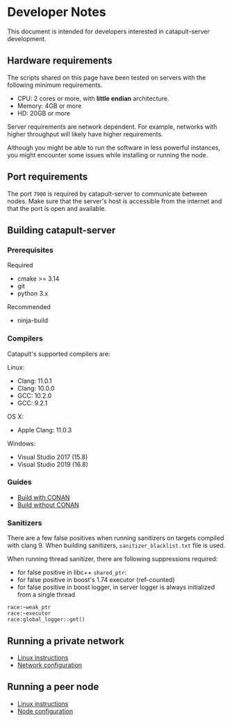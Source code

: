 # Developer Notes

This document is intended for developers interested in catapult-server development.

## Hardware requirements

The scripts shared on this page have been tested on servers with the following minimum requirements.

* CPU: 2 cores or more, with **little endian** architecture.
* Memory: 4GB or more
* HD: 20GB or more

Server requirements are network dependent.
For example, networks with higher throughput will likely have higher requirements.

Although you might be able to run the software in less powerful instances, you might encounter some issues while installing or running the node.

## Port requirements

The port ``7900`` is required by catapult-server to communicate between nodes.
Make sure that the server's host is accessible from the internet and that the port is open and available.

## Building catapult-server

### Prerequisites

Required

 * cmake >= 3.14
 * git
 * python 3.x

Recommended

 - ninja-build

### Compilers

Catapult's supported compilers are:

Linux:
 - Clang: 11.0.1
 - Clang: 10.0.0
 - GCC: 10.2.0
 - GCC: 9.2.1

OS X:
 - Apple Clang: 11.0.3

Windows:
 - Visual Studio 2017 (15.8)
 - Visual Studio 2019 (16.8)

### Guides

 * [Build with CONAN](BUILD-conan.md)
 * [Build without CONAN](BUILD-manual.md)

### Sanitizers

There are a few false positives when running sanitizers on targets
compiled with clang 9.
When building sanitizers, `sanitizer_blacklist.txt` file is used.

When running thread sanitizer, there are following suppressions required:

 * for false positive in libc++ `shared_ptr`:
 * for false positive in boost's 1.74 executor (ref-counted)
 * for false positive in boost logger, in server logger is always initialized from a single thread

```
race:~weak_ptr
race:~executor
race:global_logger::get()
```

## Running a private network

* [Linux instructions](RUNNETWORKLIN.md)
* [Network configuration](https://nemtech.github.io/guides/network/configuring-network-properties.html)

## Running a peer node

* [Linux instructions](RUNPEERLIN.md)
* [Node configuration](https://nemtech.github.io/guides/network/configuring-node-properties.html)
